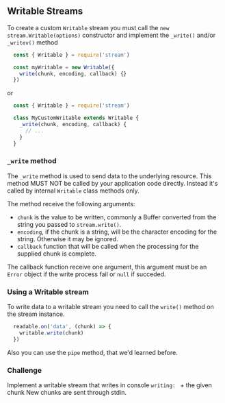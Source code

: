 ## Writable Streams

To create a custom `Writable` stream you must call the `new stream.Writable(options)`
constructor and implement the `_write()` and/or `_writev()` method

```js
  const { Writable } = require('stream')

  const myWritable = new Writable({
    write(chunk, encoding, callback) {}
  })
```

or

```js
  const { Writable } = require('stream')

  class MyCustomWritable extends Writable {
    _write(chunk, encoding, callback) {
      // ...
    }
  }
```

### `_write` method

The `_write` method is used to send data to the underlying resource.
This method MUST NOT be called by your application code directly. Instead it's
called by internal `Writable` class methods only.

The method receive the following arguments:

* `chunk` is the value to be written, commonly a Buffer converted from the 
string you passed to `stream.write()`.
* `encoding`, if the chunk is a string, will be the character encoding for the 
string. Otherwise it may be ignored.
* `callback` function that will be called when the processing for the supplied
chunk is complete.

The callback function receive one argument, this argument must be an `Error`
object if the write process fail or `null` if succeded.

### Using a Writable stream

To write data to a writable stream you need to call the `write()` method on the
stream instance.

```js
  readable.on('data', (chunk) => {
    writable.write(chunk)
  })
```

Also you can use the `pipe` method, that we'd learned before.

### Challenge

Implement a writable stream that writes in console `writing: ` + the given chunk
New chunks are sent through stdin.
